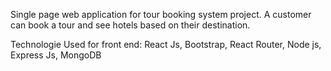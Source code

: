 Single page web application for tour booking system project. A customer can book a tour and see hotels based on their destination.

Technologie Used for front end: React Js, Bootstrap, React Router, Node js, Express Js, MongoDB

